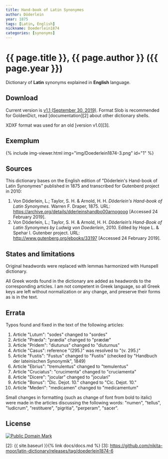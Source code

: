 ```yaml
---
title: Hand-book of Latin Synonymes
author: Döderlein
year: 1875
tags: [Latin, English]
nickname: Doederlein1874
categories: [synonyms]
---
```

# {{ page.title }}, {{ page.author }} ({{ page.year }})

Dictionary of **Latin** synonyms explained in **English** language.


## Download

Current version is [v1.1 (September 30, 2019)][1]. Format Slob is recommended for GoldenDict, read [documentation][2] about other dictionary shells.

XDXF format was used for an old [version v1.0][3].


## Exemplum

{% include img-viewer.html img="img/Doederlein1874-3.png" id="1" %}


## Sources

This dictionary bases on the English edition of "Döderlein's Hand-book of Latin Synonymes" published in 1875 and transcribed for Gutenberd project in 2010:
    
1. Von Döderlein, L.; Taylor, S. H. & Arnold, H. H. _Döderlein's Hand-book of Latin Synonymes._ Warren F. Draper, 1875. URL: <https://archive.org/details/dderleinshandbo00arnogoog> \[Accessed 24 February 2019\].
1. Von Döderlein, L.; Taylor, S. H. & Arnold, H. H. _Döderlein’s Hand-Book of Latin Synonymes by Ludwig von Doederlein_, 2010. Edited by Hope L. & Spehar I. Gutenber project. URL: <http://www.gutenberg.org/ebooks/33197> \[Accessed 24 February 2019\].


## States and limitations

Original headwords were replaced with lemmas harmonized with Hunspell dictionary.

All Greek words found in the dictionary are added as headwords to the corresponding articles. I am not competent in Greek language, so all Greek keys are left without normalization or any change, and preserve their forms as is in the text.


## Errata

Typos found and fixed in the text of the following articles:

1. Article "Lutum": "sodes" changed to "sordes"
1. Article "Præda": "prædia" changed to "prædæ"
1. Article "Pridem": "diutunus" changed to "diuturnus"
1. Article "Casus": reference "(295.)" was resolved to "(v. 295.)"
1. Article "Fustis": "Fustus" changed to "Fustis" (checked by "Handbuch der lateinischen Synonymik", 1849)
1. Article "Ebrius": "tremulentus" changed to "temulentus"
1. Article "Cruciatus": "crucimenta" changed to "cruciamenta"
1. Article "Dicere": "jocular" changed to "joculari"
1. Article "Bonus": "Dic. Dejot. 10." changed to "Cic. Dejot. 10."
1. Article "Mederi": "medicamen" changed to "medicamentum"


Small changes in formatting (such as change of font from bold to italic) were made in the articles discussing the following words: "numen", "tellus", "ludicrum", "restituere", "pigritia", "perperam", "sacer".


## License

<a rel="license" href="http://creativecommons.org/publicdomain/mark/1.0/">
<img src="https://licensebuttons.net/p/mark/1.0/88x31.png"
     style="border-style: none;" alt="Public Domain Mark" />
</a>


[1]: https://github.com/nikita-moor/latin-dictionary/releases/tag/2019-09-30
[2]: {{ site.baseurl }}{% link docs/docs.md %}
[3]: https://github.com/nikita-moor/latin-dictionary/releases/tag/doederlein1874-6


